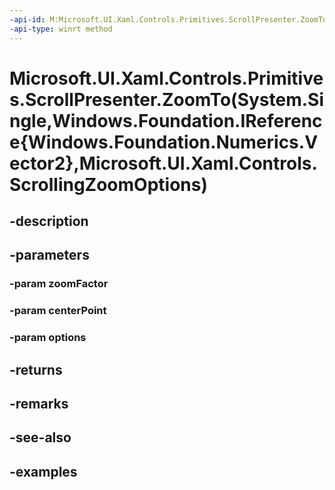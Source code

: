 ```yaml
---
-api-id: M:Microsoft.UI.Xaml.Controls.Primitives.ScrollPresenter.ZoomTo(System.Single,Windows.Foundation.IReference{Windows.Foundation.Numerics.Vector2},Microsoft.UI.Xaml.Controls.ScrollingZoomOptions)
-api-type: winrt method
---
```


# Microsoft.UI.Xaml.Controls.Primitives.ScrollPresenter.ZoomTo(System.Single,Windows.Foundation.IReference{Windows.Foundation.Numerics.Vector2},Microsoft.UI.Xaml.Controls.ScrollingZoomOptions)

<!--
public Microsoft.UI.Xaml.Controls.ZoomInfo ZoomTo (float zoomFactor, System.Nullable<System.Numerics.Vector2> centerPoint, Microsoft.UI.Xaml.Controls.ScrollingZoomOptions options);
-->


## -description

## -parameters

### -param zoomFactor

### -param centerPoint

### -param options

## -returns

## -remarks

## -see-also

## -examples


